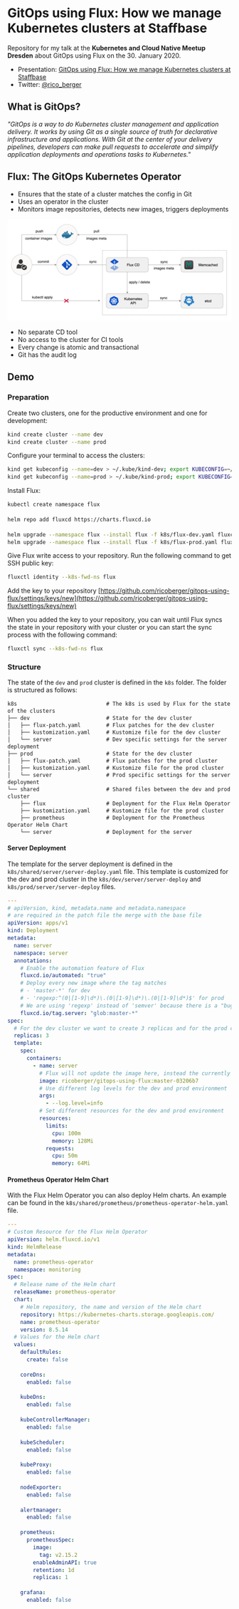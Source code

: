 # GitOps using Flux: How we manage Kubernetes clusters at Staffbase

Repository for my talk at the **Kubernetes and Cloud Native Meetup Dresden** about GitOps using Flux on the 30. January 2020.

- Presentation: [GitOps using Flux: How we manage Kubernetes clusters at Staffbase](./assets/gitops-using-flux.pdf)
- Twitter: [@rico_berger](https://twitter.com/rico_berger)

## What is GitOps?

*"GitOps is a way to do Kubernetes cluster management and application delivery. It works by using Git as a single source of truth for declarative infrastructure and applications. With Git at the center of your delivery pipelines, developers can make pull requests to accelerate and simplify application deployments and operations tasks to Kubernetes."*

## Flux: The GitOps Kubernetes Operator

- Ensures that the state of a cluster matches the config in Git
- Uses an operator in the cluster
- Monitors image repositories, detects new images, triggers deployments

![Flux CD Diagram](./assets/flux-cd-diagram.png)

- No separate CD tool
- No access to the cluster for CI tools
- Every change is atomic and transactional
- Git has the audit log

## Demo

### Preparation

Create two clusters, one for the productive environment and one for development:

```sh
kind create cluster --name dev
kind create cluster --name prod
```

Configure your terminal to access the clusters:

```sh
kind get kubeconfig --name=dev > ~/.kube/kind-dev; export KUBECONFIG=~/.kube/kind-dev
kind get kubeconfig --name=prod > ~/.kube/kind-prod; export KUBECONFIG=~/.kube/kind-prod
```

Install Flux:

```sh
kubectl create namespace flux

helm repo add fluxcd https://charts.fluxcd.io

helm upgrade --namespace flux --install flux -f k8s/flux-dev.yaml fluxcd/flux --version 1.1.0
helm upgrade --namespace flux --install flux -f k8s/flux-prod.yaml fluxcd/flux --version 1.1.0
```

Give Flux write access to your repository. Run the following command to get SSH public key:

```sh
fluxctl identity --k8s-fwd-ns flux
```

Add the key to your repository [https://github.com/ricoberger/gitops-using-flux/settings/keys/new](https://github.com/ricoberger/gitops-using-flux/settings/keys/new)

When you added the key to your repository, you can wait until Flux syncs the state in your repository with your cluster or you can start the sync process with the following command:

```sh
fluxctl sync --k8s-fwd-ns flux
```

### Structure

The state of the `dev` and `prod` cluster is defined in the `k8s` folder. The folder is structured as follows:

```
k8s                            # The k8s is used by Flux for the state of the clusters
├── dev                        # State for the dev cluster
│   ├── flux-patch.yaml        # Flux patches for the dev cluster
│   ├── kustomization.yaml     # Kustomize file for the dev cluster
│   └── server                 # Dev specific settings for the server deployment
├── prod                       # State for the dev cluster
│   ├── flux-patch.yaml        # Flux patches for the prod cluster
│   ├── kustomization.yaml     # Kustomize file for the prod cluster
│   └── server                 # Prod specific settings for the server deployment
└── shared                     # Shared files between the dev and prod cluster
    ├── flux                   # Deployment for the Flux Helm Operator
    ├── kustomization.yaml     # Kustomize file for the prod cluster
    ├── prometheus             # Deployment for the Prometheus Operator Helm Chart
    └── server                 # Deployment for the server
```

#### Server Deployment

The template for the server deployment is defined in the `k8s/shared/server/server-deploy.yaml` file. This template is customized for the dev and prod cluster in the `k8s/dev/server/server-deploy` and `k8s/prod/server/server-deploy` files.

```yaml
---
# apiVersion, kind, metadata.name and metadata.namespace
# are required in the patch file the merge with the base file
apiVersion: apps/v1
kind: Deployment
metadata:
  name: server
  namespace: server
  annotations:
    # Enable the automation feature of Flux
    fluxcd.io/automated: "true"
    # Deploy every new image where the tag matches
    # - 'master-*' for dev
    # - 'regexp:^(0|[1-9]\d*)\.(0|[1-9]\d*)\.(0|[1-9]\d*)$' for prod
    # We are using 'regexp' instead of 'semver' because there is a "bug" where semver also matches images with the tag '1337'
    fluxcd.io/tag.server: "glob:master-*"
spec:
  # For the dev cluster we want to create 3 replicas and for the prod cluster 5 replicas
  replicas: 3
  template:
    spec:
      containers:
        - name: server
          # Flux will not update the image here, instead the currently used image will be saved in the 'flux-patch.yaml' files
          image: ricoberger/gitops-using-flux:master-03206b7
          # Use different log levels for the dev and prod environment
          args:
            - --log.level=info
          # Set different resources for the dev and prod environment
          resources:
            limits:
              cpu: 100m
              memory: 128Mi
            requests:
              cpu: 50m
              memory: 64Mi
```

#### Prometheus Operator Helm Chart

With the Flux Helm Operator you can also deploy Helm charts. An example can be found in the `k8s/shared/prometheus/prometheus-operator-helm.yaml` file.

```yaml
---
# Custom Resource for the Flux Helm Operator
apiVersion: helm.fluxcd.io/v1
kind: HelmRelease
metadata:
  name: prometheus-operator
  namespace: monitoring
spec:
  # Release name of the Helm chart
  releaseName: prometheus-operator
  chart:
    # Helm repository, the name and version of the Helm chart
    repository: https://kubernetes-charts.storage.googleapis.com/
    name: prometheus-operator
    version: 8.5.14
  # Values for the Helm chart
  values:
    defaultRules:
      create: false

    coreDns:
      enabled: false

    kubeDns:
      enabled: false

    kubeControllerManager:
      enabled: false

    kubeScheduler:
      enabled: false

    kubeProxy:
      enabled: false

    nodeExporter:
      enabled: false

    alertmanager:
      enabled: false

    prometheus:
      prometheusSpec:
        image:
          tag: v2.15.2
        enableAdminAPI: true
        retention: 1d
        replicas: 1

    grafana:
      enabled: false
```
